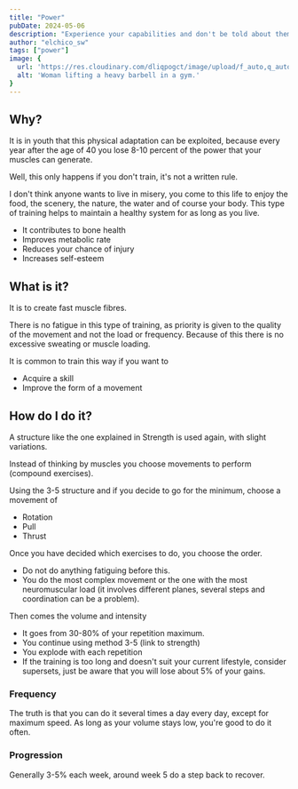 ```yaml
---
title: "Power"
pubDate: 2024-05-06
description: "Experience your capabilities and don't be told about them."
author: "elchico_sw"
tags: ["power"]
image: {
  url: 'https://res.cloudinary.com/dliqpogct/image/upload/f_auto,q_auto/v1/mysite/power',
  alt: 'Woman lifting a heavy barbell in a gym.'
}
---
```



## Why?

It is in youth that this physical adaptation can be exploited, because every year after the age of 40 you lose 8-10 percent of the power that your muscles can generate.

Well, this only happens if you don't train, it's not a written rule.

I don't think anyone wants to live in misery, you come to this life to enjoy the food, the scenery, the nature, the water and of course your body. This type of training helps to maintain a healthy system for as long as you live.

- It contributes to bone health
- Improves metabolic rate
- Reduces your chance of injury
- Increases self-esteem

## What is it?


It is to create fast muscle fibres.

There is no fatigue in this type of training, as priority is given to the quality of the movement and not the load or frequency. Because of this there is no excessive sweating or muscle loading. 

It is common to train this way if you want to

- Acquire a skill
- Improve the form of a movement

## How do I do it?


A structure like the one explained in Strength is used again, with slight variations.

Instead of thinking by muscles you choose movements to perform (compound exercises).

Using the 3-5 structure and if you decide to go for the minimum, choose a movement of

- Rotation
- Pull
- Thrust

Once you have decided which exercises to do, you choose the order.

- Do not do anything fatiguing before this.
- You do the most complex movement or the one with the most neuromuscular load (it involves different planes, several steps and coordination can be a problem).

Then comes the volume and intensity

- It goes from 30-80% of your repetition maximum.
- You continue using method 3-5 (link to strength)
- You explode with each repetition
- If the training is too long and doesn't suit your current lifestyle, consider supersets, just be aware that you will lose about 5% of your gains.

### Frequency

The truth is that you can do it several times a day every day, except for maximum speed. As long as your volume stays low, you're good to do it often.

### Progression

Generally 3-5% each week, around week 5 do a step back to recover.